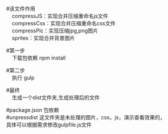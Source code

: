 #该文件作用<br>
    &nbsp;&nbsp;&nbsp;&nbsp;compressJS：实现合并压缩重命名js文件    <br>
    &nbsp;&nbsp;&nbsp;&nbsp;compressCss：实现合并压缩重命名css文件  <br>
    &nbsp;&nbsp;&nbsp;&nbsp;compressPic：实现压缩jpg,png图片 <br>
    &nbsp;&nbsp;&nbsp;&nbsp;sprites：实现合并背景图片<br>


#第一步<br>
    &nbsp;&nbsp;&nbsp;&nbsp;下载包依赖   npm install<br>

#第二步<br>
    &nbsp;&nbsp;&nbsp;&nbsp;执行  gulp<br>

#最终<br>
    &nbsp;&nbsp;&nbsp;&nbsp;生成一个dist文件夹,生成处理后的文件<br>

#package.json 包依赖<br>
#unpressdist 这文件夹是未处理的图片，css，js，演示查看效果的，
<br>具体可以根据需求修改gulpfile.js文件


